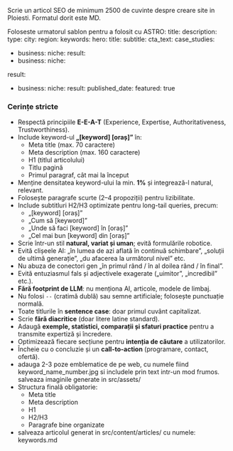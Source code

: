 
Scrie un articol SEO de minimum 2500 de cuvinte despre creare site in Ploiesti. Formatul dorit este MD.

Foloseste urmatorul sablon pentru a folosit cu ASTRO:
title:
description:
type: 
city: 
region: 
keywords:
hero:
title:
subtitle:
cta_text:
case_studies:

- business: 
niche: 
result:
- business: 
niche:

result:
- business: 
niche: 
result: 
published_date: 
featured: true

### Cerințe stricte
- Respectă principiile **E-E-A-T** (Experience, Expertise, Authoritativeness, Trustworthiness).  
- Include keyword-ul **„[keyword] [oraș]”** în:  
  - Meta title (max. 70 caractere)  
  - Meta description (max. 160 caractere)  
  - H1 (titlul articolului)  
  - Titlu pagină  
  - Primul paragraf, cât mai la început  
- Menține densitatea keyword-ului la min. **1%** și integrează-l natural, relevant.  
- Folosește paragrafe scurte (2–4 propoziții) pentru lizibilitate.  
- Include subtitluri H2/H3 optimizate pentru long-tail queries, precum:  
  - „[keyword] [oraș]”  
  - „Cum să [keyword]”  
  - „Unde să faci [keyword] în [oraș]”  
  - „Cel mai bun [keyword] din [oraș]”  
- Scrie într-un stil **natural, variat și uman**; evită formulările robotice.  
- Evită clișeele AI: „în lumea de azi aflată în continuă schimbare”, „soluții de ultimă generație”, „du afacerea la următorul nivel” etc.  
- Nu abuza de conectori gen „în primul rând / în al doilea rând / în final”.  
- Evită entuziasmul fals și adjectivele exagerate („uimitor”, „incredibil” etc.).  
- **Fără footprint de LLM**: nu menționa AI, articole, modele de limbaj.  
- Nu folosi `--` (cratimă dublă) sau semne artificiale; folosește punctuație normală.  
- Toate titlurile în **sentence case**: doar primul cuvânt capitalizat.  
- Scrie **fără diacritice** (doar litere latine standard).  
- Adaugă **exemple, statistici, comparații și sfaturi practice** pentru a transmite expertiză și încredere.  
- Optimizează fiecare secțiune pentru **intenția de căutare** a utilizatorilor.  
- Încheie cu o concluzie și un **call-to-action** (programare, contact, ofertă).
- adauga 2-3 poze emblematice de pe web, cu numele fiind keyword_name_number.jpg si includele prin text intr-un mod frumos. salveaza imaginile generate in src/assets/
- Structura finală obligatorie:  
  - Meta title  
  - Meta description  
  - H1  
  - H2/H3  
  - Paragrafe bine organizate  
- salveaza articolul generat in src/content/articles/ cu numele: keywords.md